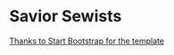 # Savior Sewists

[Thanks to Start Bootstrap for the template](https://startbootstrap.com/templates/simple-sidebar/)